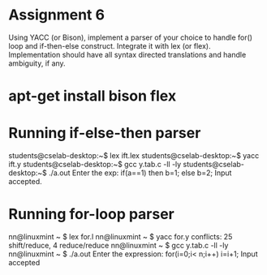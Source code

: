 # Assignment 6
Using YACC (or Bison), implement a parser of your choice to handle for() loop and if-then-else construct. Integrate it with lex (or flex). Implementation should have all syntax directed translations and handle ambiguity, if any.

# apt-get install bison flex

# Running if-else-then parser
students@cselab-desktop:~$ lex ift.lex
students@cselab-desktop:~$ yacc ift.y
students@cselab-desktop:~$ gcc y.tab.c -ll -ly
students@cselab-desktop:~$ ./a.out
Enter the exp: if(a==1)  then b=1; else b=2;
Input accepted.


# Running for-loop parser
nn@linuxmint ~ $ lex for.l
nn@linuxmint ~ $ yacc for.y
conflicts: 25 shift/reduce, 4 reduce/reduce
nn@linuxmint ~ $ gcc y.tab.c -ll -ly
nn@linuxmint ~ $ ./a.out
Enter the expression:
for(i=0;i< n;i++)
i=i+1;
Input accepted




